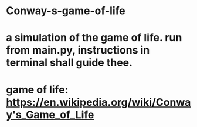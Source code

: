 # Conway-s-game-of-life

# a simulation of the game of life. run from main.py, instructions in terminal shall guide thee. 

# game of life: https://en.wikipedia.org/wiki/Conway's_Game_of_Life
